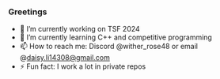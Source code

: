 ### Greetings
- 🔭 I’m currently working on TSF 2024
- 🌱 I’m currently learning C++ and competitive programming
- 📫 How to reach me: Discord @wither_rose48 or email @daisy.li14308@gmail.com
- ⚡ Fun fact: I work a lot in private repos
<!--
**wither-rose/wither-rose** is a ✨ _special_ ✨ repository because its `README.md` (this file) appears on your GitHub profile.

Here are some ideas to get you started:


- 👯 I’m looking to collaborate on ...
- 🤔 I’m looking for help with ...
- 💬 Ask me about ...
- 📫 How to reach me: ...
- 😄 Pronouns: ...
- ⚡ Fun fact: ...
-->
